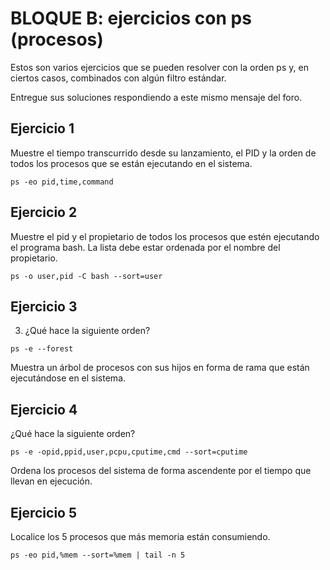 # BLOQUE B: ejercicios con ps (procesos)

Estos son varios ejercicios que se pueden resolver con la orden ps y, en ciertos casos, combinados con algún filtro estándar.

Entregue sus soluciones respondiendo a este mismo mensaje del foro.

## Ejercicio 1
Muestre el tiempo transcurrido desde su lanzamiento, el PID y la orden de todos los procesos que se están ejecutando en el sistema.
```
ps -eo pid,time,command
```

## Ejercicio 2
Muestre el pid y el propietario de todos los procesos que estén ejecutando el programa bash. La lista debe estar ordenada por el nombre del propietario.
```
ps -o user,pid -C bash --sort=user
```

## Ejercicio 3
3. ¿Qué hace la siguiente orden?
```
ps -e --forest
```
Muestra un árbol de procesos con sus hijos en forma de rama que están ejecutándose en el sistema.

## Ejercicio 4
¿Qué hace la siguiente orden?
```
ps -e -opid,ppid,user,pcpu,cputime,cmd --sort=cputime
```
Ordena los procesos del sistema de forma ascendente por el tiempo que llevan en ejecución.

## Ejercicio 5
Localice los 5 procesos que más memoria están consumiendo.
```
ps -eo pid,%mem --sort=%mem | tail -n 5
```
